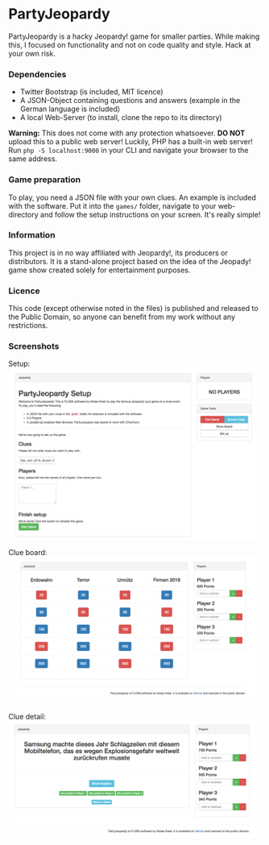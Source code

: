 # PartyJeopardy

PartyJeopardy is a hacky Jeopardy! game for smaller parties.
While making this, I focused on functionality and not on code quality and style. Hack at your own risk.

### Dependencies

* Twitter Bootstrap (is included, MIT licence)
* A JSON-Object containing questions and answers (example in the German language is included)
* A local Web-Server (to install, clone the repo to its directory)

**Warning:** This does not come with any protection whatsoever. **DO NOT** upload this to a public web server!
Luckily, PHP has a built-in web server! Run `php -S localhost:9000` in your CLI and navigate your browser to the same address.

### Game preparation

To play, you need a JSON file with your own clues. An example is included with the software. 
Put it into the `games/` folder, navigate to your web-directory and follow the setup instructions on your screen. It's really simple!

### Information

This project is in no way affiliated with Jeopardy!, its producers or distributors. 
It is a stand-alone project based on the idea of the Jeopady! game show created solely for entertainment purposes. 

### Licence

This code (except otherwise noted in the files) is published and released to the Public Domain, so anyone can benefit from my work without any restrictions.

### Screenshots

Setup:
![Screenshot of the setup screen](screenshots/setupScreen.png)

Clue board:
![Screenshot of the clue board](screenshots/questionBoard.png)

Clue detail:
![Screenshot of the clue screen](screenshots/questionScreen.png)